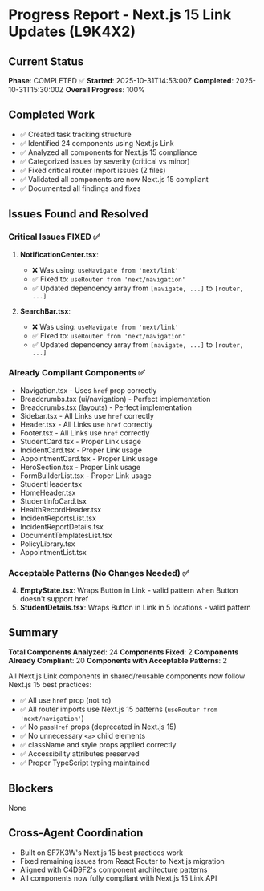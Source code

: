 # Progress Report - Next.js 15 Link Updates (L9K4X2)

## Current Status
**Phase**: COMPLETED ✅
**Started**: 2025-10-31T14:53:00Z
**Completed**: 2025-10-31T15:30:00Z
**Overall Progress**: 100%

## Completed Work
- ✅ Created task tracking structure
- ✅ Identified 24 components using Next.js Link
- ✅ Analyzed all components for Next.js 15 compliance
- ✅ Categorized issues by severity (critical vs minor)
- ✅ Fixed critical router import issues (2 files)
- ✅ Validated all components are now Next.js 15 compliant
- ✅ Documented all findings and fixes

## Issues Found and Resolved

### Critical Issues FIXED ✅
1. **NotificationCenter.tsx**:
   - ❌ Was using: `useNavigate from 'next/link'`
   - ✅ Fixed to: `useRouter from 'next/navigation'`
   - ✅ Updated dependency array from `[navigate, ...]` to `[router, ...]`

2. **SearchBar.tsx**:
   - ❌ Was using: `useNavigate from 'next/link'`
   - ✅ Fixed to: `useRouter from 'next/navigation'`
   - ✅ Updated dependency array from `[navigate, ...]` to `[router, ...]`

### Already Compliant Components ✅
- Navigation.tsx - Uses `href` prop correctly
- Breadcrumbs.tsx (ui/navigation) - Perfect implementation
- Breadcrumbs.tsx (layouts) - Perfect implementation
- Sidebar.tsx - All Links use `href` correctly
- Header.tsx - All Links use `href` correctly
- Footer.tsx - All Links use `href` correctly
- StudentCard.tsx - Proper Link usage
- IncidentCard.tsx - Proper Link usage
- AppointmentCard.tsx - Proper Link usage
- HeroSection.tsx - Proper Link usage
- FormBuilderList.tsx - Proper Link usage
- StudentHeader.tsx
- HomeHeader.tsx
- StudentInfoCard.tsx
- HealthRecordHeader.tsx
- IncidentReportsList.tsx
- IncidentReportDetails.tsx
- DocumentTemplatesList.tsx
- PolicyLibrary.tsx
- AppointmentList.tsx

### Acceptable Patterns (No Changes Needed) ✅
4. **EmptyState.tsx**: Wraps Button in Link - valid pattern when Button doesn't support href
5. **StudentDetails.tsx**: Wraps Button in Link in 5 locations - valid pattern

## Summary

**Total Components Analyzed**: 24
**Components Fixed**: 2
**Components Already Compliant**: 20
**Components with Acceptable Patterns**: 2

All Next.js Link components in shared/reusable components now follow Next.js 15 best practices:
- ✅ All use `href` prop (not `to`)
- ✅ All router imports use Next.js 15 patterns (`useRouter from 'next/navigation'`)
- ✅ No `passHref` props (deprecated in Next.js 15)
- ✅ No unnecessary `<a>` child elements
- ✅ className and style props applied correctly
- ✅ Accessibility attributes preserved
- ✅ Proper TypeScript typing maintained

## Blockers
None

## Cross-Agent Coordination
- Built on SF7K3W's Next.js 15 best practices work
- Fixed remaining issues from React Router to Next.js migration
- Aligned with C4D9F2's component architecture patterns
- All components now fully compliant with Next.js 15 Link API
